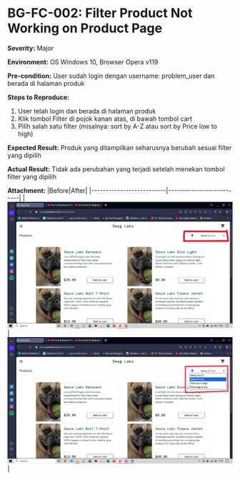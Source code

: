 # BG-FC-002: Filter Product Not Working on Product Page

**Severity:** Major

**Environment:** OS Windows 10, Browser Opera v119

**Pre-condition:** User sudah login dengan username: problem_user dan berada di halaman produk

**Steps to Reproduce:**
1. User telah login dan berada di halaman produk
2.  Klik tombol Filter di pojok kanan atas, di bawah tombol cart
3. Pilih salah satu filter (misalnya: sort by A-Z atau sort by Price low to high)
   
**Expected Result:** Produk yang ditampilkan seharusnya berubah sesuai filter yang dipilih

**Actual Result:** Tidak ada perubahan yang terjadi setelah menekan tombol filter yang dipilih

**Attachment:**
|Before|After|
|--------------------------|--------------------------|
|![filter](../../documentations/Bug-FC-002-before.png)|![filter](../../documentations/Bug-FC-002-after.png)|
